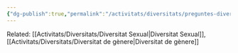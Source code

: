 ```yaml
---
{"dg-publish":true,"permalink":"/activitats/diversitats/preguntes-diversitats/homofobia/"}
---
```


Related: [[Activitats/Diversitats/Diversitat Sexual\|Diversitat Sexual]], [[Activitats/Diversitats/Diversitat de gènere\|Diversitat de gènere]]